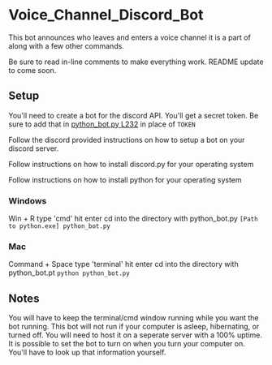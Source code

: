 # Voice_Channel_Discord_Bot
This bot announces who leaves and enters a voice channel it is a part of along with a few other commands.

Be sure to read in-line comments to make everything work. README update to come soon.

## Setup
You'll need to create a bot for the discord API. You'll get a secret token. Be sure to add that in [python_bot.py L232](https://github.com/20BBrown14/Voice_Channel_Discord_Bot/blob/master/python_bot.py#L232) in place of `TOKEN`

Follow the discord provided instructions on how to setup a bot on your discord server.

Follow instructions on how to install discord.py for your operating system

Follow instructions on how to install python for your operating system

### Windows
Win + R
type 'cmd'
hit enter
cd into the directory with python_bot.py
`[Path to python.exe] python_bot.py`

### Mac
Command + Space
type 'terminal'
hit enter
cd into the directory with python_bot.pt
`python python_bot.py`

## Notes
You will have to keep the terminal/cmd window running while you want the bot running. This bot will not run if your computer is asleep, hibernating, or turned off. You will need to host it on a seperate server with a 100% uptime. It is possible to set the bot to turn on when you turn your computer on. You'll have to look up that information yourself.